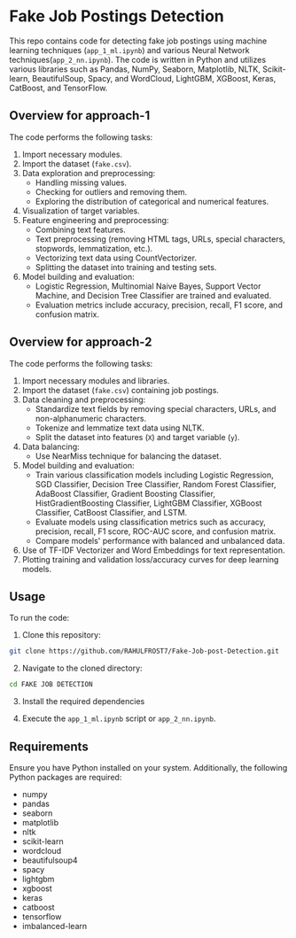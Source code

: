 # Fake Job Postings Detection

This repo contains code for detecting fake job postings using machine learning techniques (`app_1_ml.ipynb`) and various Neural Network techniques(`app_2_nn.ipynb`). The code is written in Python and utilizes various libraries such as Pandas, NumPy, Seaborn, Matplotlib, NLTK, Scikit-learn, BeautifulSoup, Spacy, and WordCloud, LightGBM, XGBoost, Keras, CatBoost, and TensorFlow.

## Overview for approach-1

The code performs the following tasks:

1. Import necessary modules.
2. Import the dataset (`fake.csv`).
3. Data exploration and preprocessing:
   - Handling missing values.
   - Checking for outliers and removing them.
   - Exploring the distribution of categorical and numerical features.
4. Visualization of target variables.
5. Feature engineering and preprocessing:
   - Combining text features.
   - Text preprocessing (removing HTML tags, URLs, special characters, stopwords, lemmatization, etc.).
   - Vectorizing text data using CountVectorizer.
   - Splitting the dataset into training and testing sets.
6. Model building and evaluation:
   - Logistic Regression, Multinomial Naive Bayes, Support Vector Machine, and Decision Tree Classifier are trained and evaluated.
   - Evaluation metrics include accuracy, precision, recall, F1 score, and confusion matrix.
   
## Overview for approach-2


The code performs the following tasks:

1. Import necessary modules and libraries.
2. Import the dataset (`fake.csv`) containing job postings.
3. Data cleaning and preprocessing:
   - Standardize text fields by removing special characters, URLs, and non-alphanumeric characters.
   - Tokenize and lemmatize text data using NLTK.
   - Split the dataset into features (`X`) and target variable (`y`).
4. Data balancing:
   - Use NearMiss technique for balancing the dataset.
5. Model building and evaluation:
   - Train various classification models including Logistic Regression, SGD Classifier, Decision Tree Classifier, Random Forest Classifier, AdaBoost Classifier, Gradient Boosting Classifier, HistGradientBoosting Classifier, LightGBM Classifier, XGBoost Classifier, CatBoost Classifier, and LSTM.
   - Evaluate models using classification metrics such as accuracy, precision, recall, F1 score, ROC-AUC score, and confusion matrix.
   - Compare models' performance with balanced and unbalanced data.
6. Use of TF-IDF Vectorizer and Word Embeddings for text representation.
7. Plotting training and validation loss/accuracy curves for deep learning models.

## Usage

To run the code:

1. Clone this repository:

```bash
git clone https://github.com/RAHULFROST7/Fake-Job-post-Detection.git
```

2. Navigate to the cloned directory:

```bash
cd FAKE JOB DETECTION
```

3. Install the required dependencies

4. Execute the `app_1_ml.ipynb` script or `app_2_nn.ipynb`.

## Requirements

Ensure you have Python installed on your system. Additionally, the following Python packages are required:

- numpy
- pandas
- seaborn
- matplotlib
- nltk
- scikit-learn
- wordcloud
- beautifulsoup4
- spacy
- lightgbm
- xgboost
- keras
- catboost
- tensorflow
- imbalanced-learn